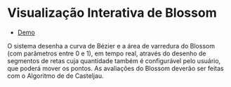 # Visualização Interativa de Blossom
* [Demo](https://danisales.github.io/bezier/)

O sistema desenha a curva de Bézier e a área de varredura do Blossom (com
parâmetros entre 0 e 1), em tempo real, através do desenho de segmentos de
retas cuja quantidade também é configurável pelo usuário, que poderá mover
os pontos. As avaliações do Blossom deverão ser feitas com o Algoritmo de de
Casteljau.